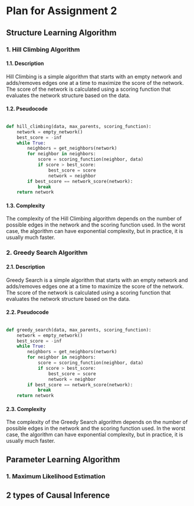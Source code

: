 # Plan for Assignment 2

## Structure Learning Algorithm

### 1. Hill Climbing Algorithm

#### 1.1. Description

Hill Climbing is a simple algorithm that starts with an empty network and adds/removes edges one at a time to maximize the score of the network. The score of the network is calculated using a scoring function that evaluates the network structure based on the data.

#### 1.2. Pseudocode

```python

def hill_climbing(data, max_parents, scoring_function):
    network = empty_network()
    best_score = -inf
    while True:
        neighbors = get_neighbors(network)
        for neighbor in neighbors:
            score = scoring_function(neighbor, data)
            if score > best_score:
                best_score = score
                network = neighbor
        if best_score == network_score(network):
            break
    return network

```

#### 1.3. Complexity

The complexity of the Hill Climbing algorithm depends on the number of possible edges in the network and the scoring function used. In the worst case, the algorithm can have exponential complexity, but in practice, it is usually much faster.

### 2. Greedy Search Algorithm

#### 2.1. Description

Greedy Search is a simple algorithm that starts with an empty network and adds/removes edges one at a time to maximize the score of the network. The score of the network is calculated using a scoring function that evaluates the network structure based on the data.

#### 2.2. Pseudocode

```python

def greedy_search(data, max_parents, scoring_function):
    network = empty_network()
    best_score = -inf
    while True:
        neighbors = get_neighbors(network)
        for neighbor in neighbors:
            score = scoring_function(neighbor, data)
            if score > best_score:
                best_score = score
                network = neighbor
        if best_score == network_score(network):
            break
    return network

```

#### 2.3. Complexity

The complexity of the Greedy Search algorithm depends on the number of possible edges in the network and the scoring function used. In the worst case, the algorithm can have exponential complexity, but in practice, it is usually much faster.

## Parameter Learning Algorithm

### 1. Maximum Likelihood Estimation

## 2 types of Causal Inference
